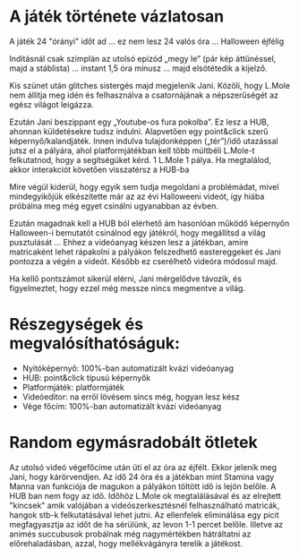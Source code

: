 # A játék története vázlatosan

A játék 24 "órányi" időt ad ... ez nem lesz 24 valós óra … Halloween éjfélig

Indításnál csak szimplán az utolsó epizód „megy le” (pár kép áttűnéssel, majd a stáblista) ... instant 1,5 óra mínusz … majd elsötétedik a kijelző.

Kis szünet után glitches sistergés majd megjelenik Jani. Közöli, hogy L.Mole nem állítja meg idén és felhasználva a csatornájának a népszerűségét az egész világot leigázza.

Ezután Jani beszippant egy „Youtube-os fura pokolba”. Ez lesz a HUB, ahonnan küldetésekre tudsz indulni. Alapvetően egy point&click szerű képernyő/kalandjáték. Innen indulva tulajdonképpen („tér”)/idő utazással jutsz el a pályára, ahol platformjátékban kell több múltbéli L.Mole-t felkutatnod, hogy a segítségüket kérd. 1  L.Mole 1 pálya. Ha megtalálod, akkor interakciót követően visszatérsz a HUB-ba

Mire végül kiderül, hogy egyik sem tudja megoldani a problémádat, mivel mindegyikőjük elkészítette már az az évi Halloweeni videót, így hiába próbálna meg még egyet csinálni ugyanabban az évben.

Ezután magadnak kell a HUB ból elérhető ám hasonlóan működő képernyőn Halloween-i bemutatót csinálnod egy játékról, hogy megállítsd a világ pusztulását … Ehhez a videóanyag készen lesz a játékban, amire matricaként lehet rápakolni a pályákon felszedhető eastereggeket és Jani pontozza a végén a videót. Később ez cserélhető videóra módosul majd.

Ha kellő pontszámot sikerül elérni, Jani mérgelődve távozik, és figyelmeztet, hogy ezzel még messze nincs megmentve a világ.

# Részegységek és megvalósíthatóságuk:
- Nyitóképernyő: 100%-ban automatizált kvázi videóanyag
- HUB: point&click típusú képernyők
- Platformjáték: platformjáték
- Videóeditor: na erről lövésem sincs még, hogyan lesz kész
- Vége főcím: 100%-ban automatizált kvázi videóanyag

# Random egymásradobált ötletek
Az utolsó videó végefőcíme után üti el az óra az éjfélt. Ekkor jelenik meg Jani, hogy kárörvendjen.
Az idő 24 óra és a játékban mint Stamina vagy Manna van funkciója de magukon a pályákon töltött idő is lejön belőle. A HUB ban nem fogy az idő. Időhöz L.Mole ok megtalálásával és az elrejtett "kincsek" amik valójában a videószerkesztésnél felhasználható matricák, hangok stb-k felkutatásával lehet jutni.
Az ellenfelek eliminálása egy picit megfagyasztja az időt de ha sérülünk, az levon 1-1 percet belőle.
Illetve az animés succubusok probálnak még nagymértékben hátráltatni az előrehaladásban, azzal, hogy mellékvágányra terelik a játékost.
